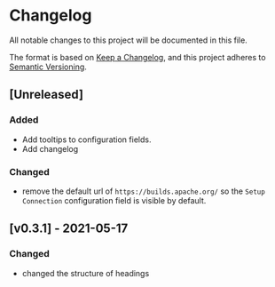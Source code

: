 # Changelog

All notable changes to this project will be documented in this file.

The format is based on [Keep a Changelog](https://keepachangelog.com/en/1.0.0/),
and this project adheres to [Semantic Versioning](https://semver.org/spec/v2.0.0.html).

## [Unreleased]
### Added 
* Add tooltips to configuration fields.
* Add changelog

### Changed
* remove the default url of `https://builds.apache.org/` so the `Setup Connection` configuration field is visible by default.


## [v0.3.1] - 2021-05-17
### Changed
* changed the structure of headings
